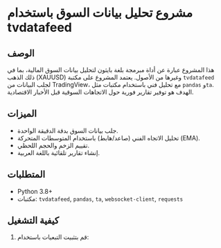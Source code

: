 # مشروع تحليل بيانات السوق باستخدام tvdatafeed

## الوصف
هذا المشروع عبارة عن أداة مبرمجة بلغة بايثون لتحليل بيانات السوق المالية، بما في ذلك الذهب (XAUUSD) وغيرها من الأصول. يعتمد المشروع على مكتبة `tvdatafeed` لجلب البيانات من TradingView، مع تحليل فني باستخدام مكتبات مثل `pandas` و`ta`. الهدف هو توفير تقارير فورية حول الاتجاهات السوقية قبل الأخبار الاقتصادية.

## الميزات
- جلب بيانات السوق بدقة الدقيقة الواحدة.
- تحليل الاتجاه الفني (صاعد/هابط) باستخدام المتوسطات المتحركة (EMA).
- تقييم الزخم والحجم اللحظي.
- إنشاء تقارير تلقائية باللغة العربية.

## المتطلبات
- Python 3.8+
- مكتبات: `tvdatafeed`, `pandas`, `ta`, `websocket-client`, `requests`

## كيفية التشغيل
1. قم بتثبيت التبعيات باستخدام:
